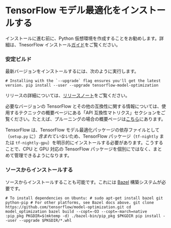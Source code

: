 # TensorFlow モデル最適化をインストールする

インストールに進む前に、Python 仮想環境を作成することをお勧めします。詳細は、TnesorFlow インストール[ガイド](https://www.tensorflow.org/install/pip#2.-create-a-virtual-environment-recommended)をご覧ください。

### 安定ビルド

最新バージョンをインストールするには、次のように実行します。

```shell
# Installing with the `--upgrade` flag ensures you'll get the latest version. pip install --user --upgrade tensorflow-model-optimization
```

リリースの詳細については、[リリースノート](https://github.com/tensorflow/model-optimization/releases)をご覧ください。

必要なバージョンの TensorFlow とその他の互換性に関する情報については、使用するテクニックの概要ページにある「API 互換性マトリクス」セクションをご覧ください。たとえば、プルーニングの場合の概要ページは[こちら](https://www.tensorflow.org/model_optimization/guide/pruning)にあります。

TensorFlow は、TensorFlow モデル最適化パッケージの依存ファイルとして（`setup.py` に）*含まれていない*ため、TensorFlow パッケージ（`tf-nightly` または `tf-nightly-gpu`）を明示的にインストールする必要があります。こうすることで、CPU と GPU 対応の TensorFlow パッケージを個別にではなく、まとめて管理できるようになります。

### ソースからインストールする

ソースからインストールすることも可能です。これには [Bazel](https://bazel.build/) 構築システムが必要です。

```shell
# To install dependencies on Ubuntu: # sudo apt-get install bazel git python-pip # For other platforms, see Bazel docs above. git clone https://github.com/tensorflow/model-optimization.git cd model_optimization bazel build --copt=-O3 --copt=-march=native :pip_pkg PKGDIR=$(mktemp -d) ./bazel-bin/pip_pkg $PKGDIR pip install --user --upgrade $PKGDIR/*.whl
```
